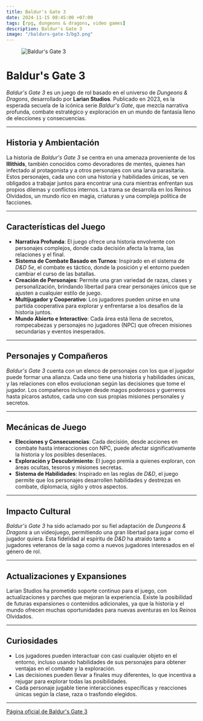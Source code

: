 ```yaml
---
title: Baldur's Gate 3
date: 2024-11-15 08:45:00 +07:00
tags: [rpg, dungeons & dragons, video games]
description: Baldur's Gate 3
image: "/baldurs-gate-3/bg3.png"
---
```


<figure>
<img src="/baldurs-gate-3/bg3.png" alt="Baldur's Gate 3">
</figure>

# Baldur's Gate 3

*Baldur's Gate 3* es un juego de rol basado en el universo de *Dungeons & Dragons*, desarrollado por **Larian Studios**. Publicado en 2023, es la esperada secuela de la icónica serie *Baldur's Gate*, que mezcla narrativa profunda, combate estratégico y exploración en un mundo de fantasía lleno de elecciones y consecuencias.

---

## Historia y Ambientación

La historia de *Baldur's Gate 3* se centra en una amenaza proveniente de los **Illithids**, también conocidos como devoradores de mentes, quienes han infectado al protagonista y a otros personajes con una larva parasitaria. Estos personajes, cada uno con una historia y habilidades únicas, se ven obligados a trabajar juntos para encontrar una cura mientras enfrentan sus propios dilemas y conflictos internos. La trama se desarrolla en los Reinos Olvidados, un mundo rico en magia, criaturas y una compleja política de facciones.

---

## Características del Juego

- **Narrativa Profunda**: El juego ofrece una historia envolvente con personajes complejos, donde cada decisión afecta la trama, las relaciones y el final.
- **Sistema de Combate Basado en Turnos**: Inspirado en el sistema de *D&D 5e*, el combate es táctico, donde la posición y el entorno pueden cambiar el curso de las batallas.
- **Creación de Personajes**: Permite una gran variedad de razas, clases y personalización, brindando libertad para crear personajes únicos que se ajusten a cualquier estilo de juego.
- **Multijugador y Cooperativo**: Los jugadores pueden unirse en una partida cooperativa para explorar y enfrentarse a los desafíos de la historia juntos.
- **Mundo Abierto e Interactivo**: Cada área está llena de secretos, rompecabezas y personajes no jugadores (NPC) que ofrecen misiones secundarias y eventos inesperados.

---

## Personajes y Compañeros

*Baldur's Gate 3* cuenta con un elenco de personajes con los que el jugador puede formar una alianza. Cada uno tiene una historia y habilidades únicas, y las relaciones con ellos evolucionan según las decisiones que tome el jugador. Los compañeros incluyen desde magos poderosos y guerreros hasta pícaros astutos, cada uno con sus propias misiones personales y secretos.

---

## Mecánicas de Juego

- **Elecciones y Consecuencias**: Cada decisión, desde acciones en combate hasta interacciones con NPC, puede afectar significativamente la historia y los posibles desenlaces.
- **Exploración y Descubrimiento**: El juego premia a quienes exploran, con áreas ocultas, tesoros y misiones secretas.
- **Sistema de Habilidades**: Inspirado en las reglas de *D&D*, el juego permite que los personajes desarrollen habilidades y destrezas en combate, diplomacia, sigilo y otros aspectos.

---

## Impacto Cultural

*Baldur's Gate 3* ha sido aclamado por su fiel adaptación de *Dungeons & Dragons* a un videojuego, permitiendo una gran libertad para jugar como el jugador quiera. Esta fidelidad al espíritu de *D&D* ha atraído tanto a jugadores veteranos de la saga como a nuevos jugadores interesados en el género de rol.

---

## Actualizaciones y Expansiones

Larian Studios ha prometido soporte continuo para el juego, con actualizaciones y parches que mejoran la experiencia. Existe la posibilidad de futuras expansiones o contenidos adicionales, ya que la historia y el mundo ofrecen muchas oportunidades para nuevas aventuras en los Reinos Olvidados.

---

## Curiosidades

- Los jugadores pueden interactuar con casi cualquier objeto en el entorno, incluso usando habilidades de sus personajes para obtener ventajas en el combate y la exploración.
- Las decisiones pueden llevar a finales muy diferentes, lo que incentiva a rejugar para explorar todas las posibilidades.
- Cada personaje jugable tiene interacciones específicas y reacciones únicas según la clase, raza o trasfondo elegidos.

---

<a href="https://baldursgate3.game" target="_blank" rel="noopener">Página oficial de Baldur's Gate 3</a>

